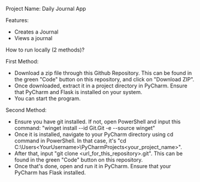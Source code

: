 Project Name: Daily Journal App

Features:
 - Creates a Journal
 - Views a journal

How to run locally (2 methods)?

First Method:
 - Download a zip file through this Github Repository. This can be found in the green "Code" button on this repository, and click on "Download ZIP".
 - Once downloaded, extract it in a project directory in PyCharm. Ensure that PyCharm and Flask is installed on your system.
 - You can start the program.

Second Method:
 - Ensure you have git installed. If not, open PowerShell and input this command: "winget install --id Git.Git -e --source winget"
 - Once it is installed, navigate to your PyCharm directory using cd command in PowerShell. In that case, it's "cd C:\Users\<YourUsername>\PyCharmProjects\<your_project_name>".
 - After that, input "git clone <url_for_this_repository>.git". This can be found in the green "Code" button on this repository.
 - Once that's done, open and run it in PyCharm. Ensure that your PyCharm has Flask installed.

